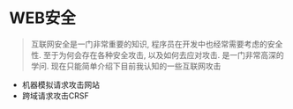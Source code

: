 # WEB安全

> 互联网安全是一门非常重要的知识, 程序员在开发中也经常需要考虑的安全性. 至于为何会存在各种安全攻击, 以及如何去应对攻击. 是一门非常高深的学问. 现在只能简单介绍下目前我认知的一些互联网攻击

* 机器模拟请求攻击网站
* 跨域请求攻击CRSF







